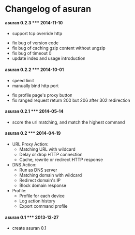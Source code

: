 Changelog of asuran 
=========

#### asuran 0.2.3 *** 2014-11-10
+ support tcp override http
* fix bug of version code
* fix bug of caching gzip content without ungzip
* fix bug of timeout 0
* update index and usage introduction


#### asuran 0.2.2 *** 2014-10-01
+ speed limit
+ manually bind http port
* fix profile page's proxy button
* fix ranged request return 200 but 206 after 302 redirection


#### asuran 0.2.1 *** 2014-05-14
+ score the url matching, and match the highest command


#### asuran 0.2 *** 2014-04-19
+   URL Proxy Action:  
    *   Matching URL with wildcard  
    *   Delay or drop HTTP connection  
    *   Cache, rewrite or redirect HTTP response  
+   DNS Action:  
    *   Run as DNS server  
    *   Matching domain with wildcard  
    *   Redirect domain's IP  
    *   Block domain response  
+   Profile:  
    *   Profile for each device  
    *   Log action history  
    *   Export command profile  


#### asuran 0.1 *** 2013-12-27
+ create asuran 0.1


